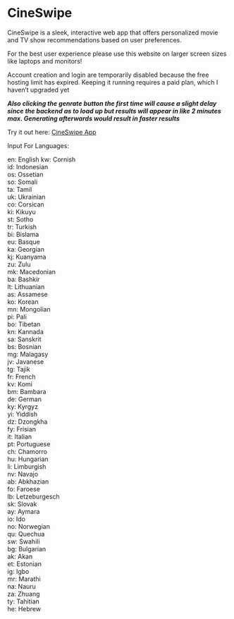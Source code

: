 # CineSwipe
CineSwipe is a sleek, interactive web app that offers personalized movie and TV show recommendations based on user preferences. 





For the best user experience please use this website on larger screen sizes like laptops and monitors!





Account creation and login are temporarily disabled because the free hosting limit has expired. Keeping it running requires a paid plan, which I haven’t upgraded yet



***Also clicking the genrate button the first time will cause a slight delay since the backend as to load up but results will appear in like 2 minutes max. Generating afterwards would result in faster results***





Try it out here: [CineSwipe App](https://cine-swipe-alphins-projects-bd2e9cb2.vercel.app)



Input For Languages:




en: English
kw: Cornish  
id: Indonesian  
os: Ossetian  
so: Somali  
ta: Tamil  
uk: Ukrainian  
co: Corsican  
ki: Kikuyu  
st: Sotho  
tr: Turkish  
bi: Bislama  
eu: Basque  
ka: Georgian  
kj: Kuanyama  
zu: Zulu  
mk: Macedonian  
ba: Bashkir  
lt: Lithuanian  
as: Assamese  
ko: Korean  
mn: Mongolian  
pi: Pali  
bo: Tibetan  
kn: Kannada  
sa: Sanskrit  
bs: Bosnian  
mg: Malagasy  
jv: Javanese  
tg: Tajik  
fr: French  
kv: Komi  
bm: Bambara  
de: German  
ky: Kyrgyz  
yi: Yiddish  
dz: Dzongkha  
fy: Frisian  
it: Italian  
pt: Portuguese  
ch: Chamorro  
hu: Hungarian  
li: Limburgish  
nv: Navajo  
ab: Abkhazian  
fo: Faroese  
lb: Letzeburgesch  
sk: Slovak  
ay: Aymara  
io: Ido  
no: Norwegian  
qu: Quechua  
sw: Swahili  
bg: Bulgarian  
ak: Akan  
et: Estonian  
ig: Igbo  
mr: Marathi  
na: Nauru  
za: Zhuang  
ty: Tahitian  
he: Hebrew  

